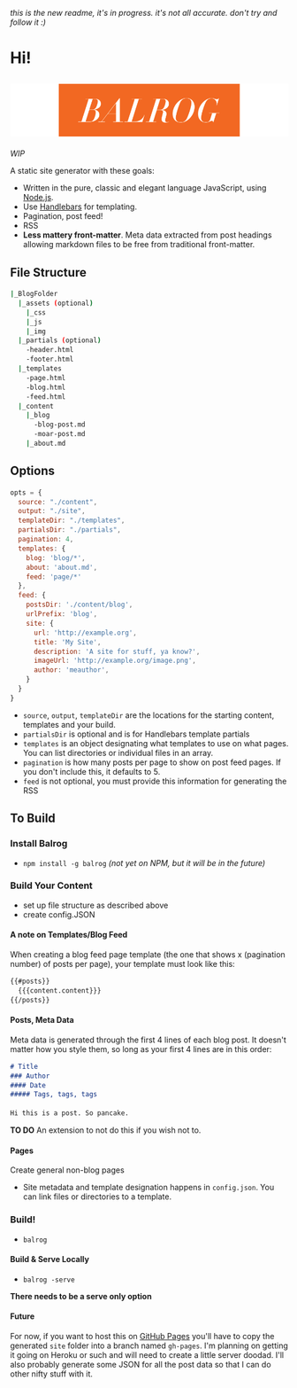 _this is the new readme, it's in progress. it's not all accurate. don't try and follow it :)_

# Hi!

![balrog](balrog.png)
---

_WIP_

A static site generator with these goals:

- Written in the pure, classic and elegant language JavaScript, using [Node.js](http://www.nodejs.org).
- Use [Handlebars](http://handlebarsjs.com/) for templating.
- Pagination, post feed!
- RSS
- **Less mattery front-matter**. Meta data extracted from post headings allowing markdown files to be free from traditional front-matter.


## File Structure

```bash
|_BlogFolder
  |_assets (optional)
    |_css
    |_js
    |_img
  |_partials (optional)
    -header.html
    -footer.html
  |_templates
    -page.html
    -blog.html
    -feed.html
  |_content
    |_blog
      -blog-post.md
      -moar-post.md
    |_about.md
```

## Options

```javascript
opts = {
  source: "./content",
  output: "./site",
  templateDir: "./templates",
  partialsDir: "./partials",
  pagination: 4, 
  templates: {
    blog: 'blog/*',
    about: 'about.md',
    feed: 'page/*'
  },
  feed: {
    postsDir: './content/blog',
    urlPrefix: 'blog',
    site: {
      url: 'http://example.org',
      title: 'My Site',
      description: 'A site for stuff, ya know?',
      imageUrl: 'http://example.org/image.png',
      author: 'meauthor',
    }
  }
}
```

- `source`, `output`, `templateDir` are the locations for the starting content, templates and your build.
- `partialsDir` is optional and is for Handlebars template partials
- `templates` is an object designating what templates to use on what pages. You can list directories or individual files in an array.
- `pagination` is how many posts per page to show on post feed pages. If you don't include this, it defaults to 5.
- `feed` is not optional, you must provide this information for generating the RSS

## To Build

### Install Balrog

- `npm install -g balrog`
_(not yet on NPM, but it will be in the future)_

### Build Your Content

- set up file structure as described above
- create config.JSON

#### A note on Templates/Blog Feed

When creating a blog feed page template (the one that shows x (pagination number) of posts per page), your template must look like this:

```HTML
{{#posts}}
  {{{content.content}}}
{{/posts}}
```

#### Posts, Meta Data

Meta data is generated through the first 4 lines of each blog post. It doesn't matter how you style them, so long as your first 4 lines are in this order:

```markdown
# Title
### Author
#### Date
##### Tags, tags, tags

Hi this is a post. So pancake.
```

**TO DO** An extension to not do this if you wish not to.

#### Pages

Create general non-blog pages

- Site metadata and template designation happens in `config.json`. You can link files or directories to a template.

### Build!

- `balrog`

#### Build & Serve Locally

- `balrog -serve`

**There needs to be a serve only option**

#### Future

For now, if you want to host this on [GitHub Pages](http://pages.github.com) you'll have to copy the generated `site` folder into a branch named `gh-pages`. I'm planning on getting it going on Heroku or such and will need to create a little server doodad. I'll also probably generate some JSON for all the post data so that I can do other nifty stuff with it.
